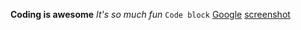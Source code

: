 **Coding is awesome**
*It's so much fun*
```Code block```
[Google](https://www.google.com)
[screenshot](https://github.com/sebass82/phase-0-gps-1/blob/32f0539c57f1722ba608436f6c2741a9738eb249/Screen.Shot.2016-03-08.at.10.52.25.AM.png)